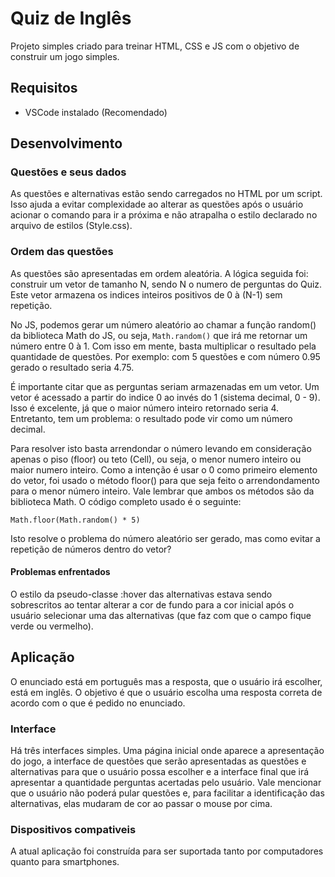# Quiz de Inglês

Projeto simples criado para treinar HTML, CSS e JS com o objetivo de construir um jogo simples.

## Requisitos
* VSCode instalado (Recomendado)

## Desenvolvimento

### Questões e seus dados

As questões e alternativas estão sendo carregados no HTML por um script. Isso ajuda a evitar complexidade ao alterar as questões após o usuário acionar o comando para ir a próxima e não atrapalha o estilo declarado no arquivo de estilos (Style.css).

### Ordem das questões

As questões são apresentadas em ordem aleatória. A lógica seguida foi: construir um vetor de tamanho N, sendo N o numero de perguntas do Quiz. Este vetor armazena os indices inteiros positivos de 0 à (N-1) sem repetição.

No JS, podemos gerar um número aleatório ao chamar a função random() da biblioteca Math do JS, ou seja, `Math.random()` que irá me retornar um número entre 0 à 1. Com isso em mente, basta multiplicar o resultado pela quantidade de questões. Por exemplo: com 5 questões e com número 0.95 gerado o resultado seria 4.75.

É importante citar que as perguntas seriam armazenadas em um vetor. Um vetor é acessado a partir do indice 0 ao invés do 1 (sistema decimal, 0 - 9). Isso é excelente, já que o maior número inteiro retornado seria 4. Entretanto, tem um problema: o resultado pode vir como um número decimal.

Para resolver isto basta arrendondar o número levando em consideração apenas o piso (floor) ou teto (Cell), ou seja, o menor numero inteiro ou maior numero inteiro. Como a intenção é usar o 0 como primeiro elemento do vetor, foi usado o método floor() para que seja feito o arrendondamento para o menor número inteiro. Vale lembrar que ambos os métodos são da biblioteca Math. O código completo usado é o seguinte:

```
Math.floor(Math.random() * 5)
```

Isto resolve o problema do número aleatório ser gerado, mas como evitar a repetição de números dentro do vetor?

#### Problemas enfrentados

O estilo da pseudo-classe :hover das alternativas estava sendo sobrescritos ao tentar alterar a cor de fundo para a cor inicial após o usuário selecionar uma das alternativas (que faz com que o campo fique verde ou vermelho).

## Aplicação

O enunciado está em português mas a resposta, que o usuário irá escolher, está em inglês. O objetivo é que o usuário escolha uma resposta correta de acordo com o que é pedido no enunciado.

### Interface

Há três interfaces simples. Uma página inicial onde aparece a apresentação do jogo, a interface de questões que serão apresentadas as questões e alternativas para que o usuário possa escolher e a interface final que irá apresentar a quantidade perguntas acertadas pelo usuário. Vale mencionar que o usuário não poderá pular questões e, para facilitar a identificação das alternativas, elas mudaram de cor ao passar o mouse por cima.

### Dispositivos compativeis

A atual aplicação foi construída para ser suportada tanto por computadores quanto para smartphones.